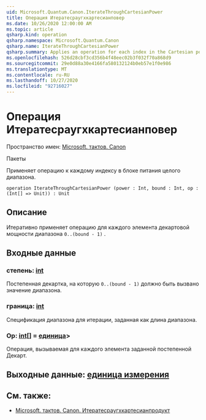 ```yaml
---
uid: Microsoft.Quantum.Canon.IterateThroughCartesianPower
title: Операция Итератесраугхкартесианповер
ms.date: 10/26/2020 12:00:00 AM
ms.topic: article
qsharp.kind: operation
qsharp.namespace: Microsoft.Quantum.Canon
qsharp.name: IterateThroughCartesianPower
qsharp.summary: Applies an operation for each index in the Cartesian power of an integer range.
ms.openlocfilehash: 526d28cbf3cd356b4f48eec02b3f032f70a868d9
ms.sourcegitcommit: 29e0d88a30e4166fa580132124b0eb57e1f0e986
ms.translationtype: MT
ms.contentlocale: ru-RU
ms.lasthandoff: 10/27/2020
ms.locfileid: "92716027"
---
```

# <a name="iteratethroughcartesianpower-operation"></a>Операция Итератесраугхкартесианповер

Пространство имен: [Microsoft. тактов. Canon](xref:Microsoft.Quantum.Canon)

Пакеты [](https://nuget.org/packages/)


Применяет операцию к каждому индексу в блоке питания целого диапазона.

```qsharp
operation IterateThroughCartesianPower (power : Int, bound : Int, op : (Int[] => Unit)) : Unit
```


## <a name="description"></a>Описание

Итеративно применяет операцию для каждого элемента декартовой мощности диапазона `0..(bound - 1)` .

## <a name="input"></a>Входные данные

### <a name="power--int"></a>степень: [int](xref:microsoft.quantum.lang-ref.int)

Постепенная декартка, на которую `0..(bound - 1)` должно быть вызвано значение диапазона.


### <a name="bound--int"></a>граница: [int](xref:microsoft.quantum.lang-ref.int)

Спецификация диапазона для итерации, заданная как длина диапазона.


### <a name="op--int--unit"></a>Op: [int](xref:microsoft.quantum.lang-ref.int)[] = [единица](xref:microsoft.quantum.lang-ref.unit)> 

Операция, вызываемая для каждого элемента заданной постепенной Декарт.



## <a name="output--unit"></a>Выходные данные: [единица измерения](xref:microsoft.quantum.lang-ref.unit)



## <a name="see-also"></a>См. также:

- [Microsoft. тактов. Canon. Итератесраугхкартесианпродукт](xref:Microsoft.Quantum.Canon.IterateThroughCartesianProduct)